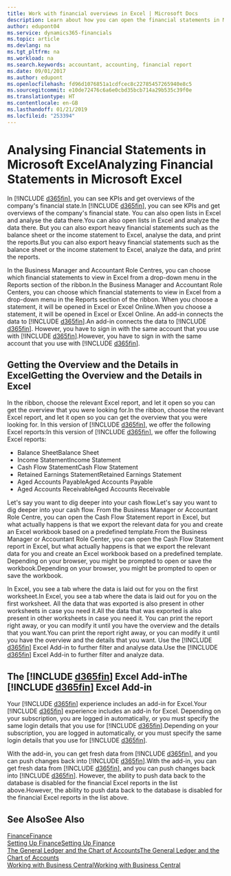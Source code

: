 ```yaml
---
title: Work with financial overviews in Excel | Microsoft Docs
description: Learn about how you can open the financial statements in Microsoft Excel from Business Central  for better analysis.
author: edupont04
ms.service: dynamics365-financials
ms.topic: article
ms.devlang: na
ms.tgt_pltfrm: na
ms.workload: na
ms.search.keywords: accountant, accounting, financial report
ms.date: 09/01/2017
ms.author: edupont
ms.openlocfilehash: fd96d1076851a1cdfcec8c22785457265940e8c5
ms.sourcegitcommit: e10de72476c6a6e0cbd35bcb714a29b535c39f0e
ms.translationtype: HT
ms.contentlocale: en-GB
ms.lasthandoff: 01/21/2019
ms.locfileid: "253394"
---
```

# <a name="analyzing-financial-statements-in-microsoft-excel"></a><span data-ttu-id="40184-103">Analysing Financial Statements in Microsoft Excel</span><span class="sxs-lookup"><span data-stu-id="40184-103">Analyzing Financial Statements in Microsoft Excel</span></span>
<span data-ttu-id="40184-104">In [!INCLUDE [d365fin](includes/d365fin_md.md)], you can see KPIs and get overviews of the company's financial state.</span><span class="sxs-lookup"><span data-stu-id="40184-104">In [!INCLUDE [d365fin](includes/d365fin_md.md)], you can see KPIs and get overviews of the company's financial state.</span></span> <span data-ttu-id="40184-105">You can also open lists in Excel and analyse the data there.</span><span class="sxs-lookup"><span data-stu-id="40184-105">You can also open lists in Excel and analyze the data there.</span></span> <span data-ttu-id="40184-106">But you can also export heavy financial statements such as the balance sheet or the income statement to Excel, analyse the data, and print the reports.</span><span class="sxs-lookup"><span data-stu-id="40184-106">But you can also export heavy financial statements such as the balance sheet or the income statement to Excel, analyze the data, and print the reports.</span></span>  

<span data-ttu-id="40184-107">In the Business Manager and Accountant Role Centres, you can choose which financial statements to view in Excel from a drop-down menu in the Reports section of the ribbon.</span><span class="sxs-lookup"><span data-stu-id="40184-107">In the Business Manager and Accountant Role Centers, you can choose which financial statements to view in Excel from a drop-down menu in the Reports section of the ribbon.</span></span> <span data-ttu-id="40184-108">When you choose a statement, it will be opened in Excel or Excel Online.</span><span class="sxs-lookup"><span data-stu-id="40184-108">When you choose a statement, it will be opened in Excel or Excel Online.</span></span> <span data-ttu-id="40184-109">An add-in connects the data to [!INCLUDE [d365fin](includes/d365fin_md.md)].</span><span class="sxs-lookup"><span data-stu-id="40184-109">An add-in connects the data to [!INCLUDE [d365fin](includes/d365fin_md.md)].</span></span> <span data-ttu-id="40184-110">However, you have to sign in with the same account that you use with [!INCLUDE [d365fin](includes/d365fin_md.md)].</span><span class="sxs-lookup"><span data-stu-id="40184-110">However, you have to sign in with the same account that you use with [!INCLUDE [d365fin](includes/d365fin_md.md)].</span></span>  

## <a name="getting-the-overview-and-the-details-in-excel"></a><span data-ttu-id="40184-111">Getting the Overview and the Details in Excel</span><span class="sxs-lookup"><span data-stu-id="40184-111">Getting the Overview and the Details in Excel</span></span>
<span data-ttu-id="40184-112">In the ribbon, choose the relevant Excel report, and let it open so you can get the overview that you were looking for.</span><span class="sxs-lookup"><span data-stu-id="40184-112">In the ribbon, choose the relevant Excel report, and let it open so you can get the overview that you were looking for.</span></span> <span data-ttu-id="40184-113">In this version of [!INCLUDE [d365fin](includes/d365fin_md.md)], we offer the following Excel reports:</span><span class="sxs-lookup"><span data-stu-id="40184-113">In this version of [!INCLUDE [d365fin](includes/d365fin_md.md)], we offer the following Excel reports:</span></span>

- <span data-ttu-id="40184-114">Balance Sheet</span><span class="sxs-lookup"><span data-stu-id="40184-114">Balance Sheet</span></span>  
- <span data-ttu-id="40184-115">Income Statement</span><span class="sxs-lookup"><span data-stu-id="40184-115">Income Statement</span></span>  
- <span data-ttu-id="40184-116">Cash Flow Statement</span><span class="sxs-lookup"><span data-stu-id="40184-116">Cash Flow Statement</span></span>  
- <span data-ttu-id="40184-117">Retained Earnings Statement</span><span class="sxs-lookup"><span data-stu-id="40184-117">Retained Earnings Statement</span></span>  
- <span data-ttu-id="40184-118">Aged Accounts Payable</span><span class="sxs-lookup"><span data-stu-id="40184-118">Aged Accounts Payable</span></span>  
- <span data-ttu-id="40184-119">Aged Accounts Receivable</span><span class="sxs-lookup"><span data-stu-id="40184-119">Aged Accounts Receivable</span></span>  

<span data-ttu-id="40184-120">Let's say you want to dig deeper into your cash flow.</span><span class="sxs-lookup"><span data-stu-id="40184-120">Let's say you want to dig deeper into your cash flow.</span></span> <span data-ttu-id="40184-121">From the Business Manager or Accountant Role Centre, you can open the Cash Flow Statement report in Excel, but what actually happens is that we export the relevant data for you and create an Excel workbook based on a predefined template.</span><span class="sxs-lookup"><span data-stu-id="40184-121">From the Business Manager or Accountant Role Center, you can open the Cash Flow Statement report in Excel, but what actually happens is that we export the relevant data for you and create an Excel workbook based on a predefined template.</span></span> <span data-ttu-id="40184-122">Depending on your browser, you might be prompted to open or save the workbook.</span><span class="sxs-lookup"><span data-stu-id="40184-122">Depending on your browser, you might be prompted to open or save the workbook.</span></span>  

<span data-ttu-id="40184-123">In Excel, you see a tab where the data is laid out for you on the first worksheet.</span><span class="sxs-lookup"><span data-stu-id="40184-123">In Excel, you see a tab where the data is laid out for you on the first worksheet.</span></span> <span data-ttu-id="40184-124">All the data that was exported is also present in other worksheets in case you need it.</span><span class="sxs-lookup"><span data-stu-id="40184-124">All the data that was exported is also present in other worksheets in case you need it.</span></span> <span data-ttu-id="40184-125">You can print the report right away, or you can modify it until you have the overview and the details that you want.</span><span class="sxs-lookup"><span data-stu-id="40184-125">You can print the report right away, or you can modify it until you have the overview and the details that you want.</span></span> <span data-ttu-id="40184-126">Use the [!INCLUDE [d365fin](includes/d365fin_md.md)] Excel Add-in to further filter and analyse data.</span><span class="sxs-lookup"><span data-stu-id="40184-126">Use the [!INCLUDE [d365fin](includes/d365fin_md.md)] Excel Add-in to further filter and analyze data.</span></span>  

## <a name="the-include-d365finincludesd365finmdmd-excel-add-in"></a><span data-ttu-id="40184-127">The [!INCLUDE [d365fin](includes/d365fin_md.md)] Excel Add-in</span><span class="sxs-lookup"><span data-stu-id="40184-127">The [!INCLUDE [d365fin](includes/d365fin_md.md)] Excel Add-in</span></span>
<span data-ttu-id="40184-128">Your [!INCLUDE [d365fin](includes/d365fin_md.md)] experience includes an add-in for Excel.</span><span class="sxs-lookup"><span data-stu-id="40184-128">Your [!INCLUDE [d365fin](includes/d365fin_md.md)] experience includes an add-in for Excel.</span></span> <span data-ttu-id="40184-129">Depending on your subscription, you are logged in automatically, or you must specify the same login details that you use for [!INCLUDE [d365fin](includes/d365fin_md.md)].</span><span class="sxs-lookup"><span data-stu-id="40184-129">Depending on your subscription, you are logged in automatically, or you must specify the same login details that you use for [!INCLUDE [d365fin](includes/d365fin_md.md)].</span></span>  

<span data-ttu-id="40184-130">With the add-in, you can get fresh data from [!INCLUDE [d365fin](includes/d365fin_md.md)], and you can push changes back into [!INCLUDE [d365fin](includes/d365fin_md.md)].</span><span class="sxs-lookup"><span data-stu-id="40184-130">With the add-in, you can get fresh data from [!INCLUDE [d365fin](includes/d365fin_md.md)], and you can push changes back into [!INCLUDE [d365fin](includes/d365fin_md.md)].</span></span> <span data-ttu-id="40184-131">However, the ability to push data back to the database is disabled for the financial Excel reports in the list above.</span><span class="sxs-lookup"><span data-stu-id="40184-131">However, the ability to push data back to the database is disabled for the financial Excel reports in the list above.</span></span>  

## <a name="see-also"></a><span data-ttu-id="40184-132">See Also</span><span class="sxs-lookup"><span data-stu-id="40184-132">See Also</span></span>
[<span data-ttu-id="40184-133">Finance</span><span class="sxs-lookup"><span data-stu-id="40184-133">Finance</span></span>](finance.md)  
[<span data-ttu-id="40184-134">Setting Up Finance</span><span class="sxs-lookup"><span data-stu-id="40184-134">Setting Up Finance</span></span>](finance-setup-finance.md)  
[<span data-ttu-id="40184-135">The General Ledger and the Chart of Accounts</span><span class="sxs-lookup"><span data-stu-id="40184-135">The General Ledger and the Chart of Accounts</span></span>](finance-general-ledger.md)  
[<span data-ttu-id="40184-136">Working with Business Central</span><span class="sxs-lookup"><span data-stu-id="40184-136">Working with Business Central</span></span>](ui-work-product.md)  
